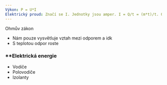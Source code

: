 ```yaml
---
Výkon: P = U*I
Elektrický proud: Značí se I. Jednotky jsou amper. I = Q/t = (m*t)/t. Q je celkový el. náboj. 1C = coulomb. m = počet volných elektronů. q = zákl. el. náboj
---
```


Ohmův zákon
* Nám pouze vysvětluje vztah mezi odporem a idk
* S teplotou odpor roste

### **Elektrická energie
* Vodiče
* Polovodiče
* Izolanty
